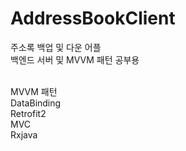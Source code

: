 # AddressBookClient

주소록 백업 및 다운 어플
<br> 백엔드 서버 및 MVVM 패턴 공부용 

<br>MVVM 패턴 
<br>DataBinding
<br>Retrofit2
<br>MVC
<br>Rxjava
